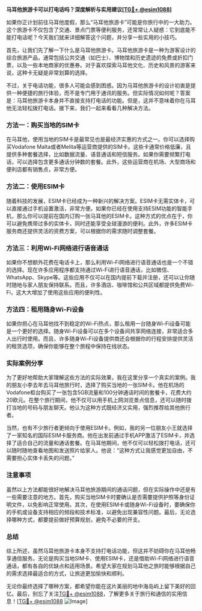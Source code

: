 **马耳他旅游卡可以打电话吗？深度解析与实用建议[[TG💪+ @esim1088](https://t.me/s/esim1088)]**

如果你正计划前往马耳他度假，那么“马耳他旅游卡”可能是你旅行中的一大助力。这个旅游卡不仅包含了交通、景点门票等便利服务，还常常让人疑惑：它到底能不能打电话呢？今天我们就来详细解答这个问题，并分享一些实用的小技巧。

首先，让我们先了解一下什么是马耳他旅游卡。马耳他旅游卡是一种为游客设计的综合旅游产品，通常包括公共交通（如巴士）、博物馆和历史遗迹的免费或折扣门票，以及一些本地商家的优惠券。对于喜欢探索马耳他文化、历史和风景的游客来说，这种卡无疑是非常划算的选择。

不过，关于电话功能，很多人可能会感到困惑。因为马耳他旅游卡的设计初衷是提供一种便捷的旅行体验，而不是专门用于通讯的服务。但实际情况如何呢？答案是：马耳他旅游卡本身并不直接支持打电话的功能。但是，这并不意味着你在马耳他无法轻松拨打电话。接下来，我们一起来看看几种解决方法。

### 方法一：购买当地的SIM卡

在马耳他，使用当地的SIM卡是最常见也是最经济实惠的方式之一。你可以选择购买Vodafone Malta或者Melita等运营商提供的SIM卡。这些卡通常价格低廉，且提供多种套餐选择，比如数据流量、语音通话和短信服务。如果你需要频繁打电话，可以选择包含更多通话分钟数的套餐。此外，这些运营商在机场、大型商场和便利店都有销售点，非常方便。

### 方法二：使用ESIM卡

随着科技的发展，ESIM卡已经成为一种新兴的解决方案。ESIM卡无需实体卡，可以直接通过手机设置激活，非常方便。如果你已经在使用支持ESIM功能的智能手机，那么你可以提前在国内订购一张马耳他的ESIM卡。这种方式的优点在于，你可以避免携带过多的实体卡，同时还能享受全球漫游的便利。此外，许多ESIM卡服务商还提供灵活的资费方案，可以根据你的需求随时调整套餐。

### 方法三：利用Wi-Fi网络进行语音通话

如果你不想额外花费在电话卡上，那么利用Wi-Fi网络进行语音通话也是一个不错的选择。现在许多应用程序都支持通过Wi-Fi进行语音通话，比如微信、WhatsApp、Skype等。这些应用不仅可以在国内提前下载并注册，还可以让你随时随地与家人朋友保持联系。而且，许多酒店、咖啡馆和公共区域都提供免费Wi-Fi，这大大增加了使用这些应用的便利性。

### 方法四：租用随身Wi-Fi设备

如果你担心在马耳他找不到稳定的Wi-Fi热点，那么租用一台随身Wi-Fi设备可能是一个更好的选择。随身Wi-Fi设备可以在多个设备间共享网络连接，非常适合多人出行时使用。而且，许多随身Wi-Fi设备提供商还会根据你的行程安排提供灵活的租赁选项，确保你能够在整个旅程中保持在线状态。

### 实际案例分享

为了更好地帮助大家理解这些方法的实际效果，我在这里分享一个真实的案例。我的朋友小李去年去马耳他旅行时，选择了购买当地的一张SIM卡。他在机场的Vodafone柜台购买了一张包含5GB流量和100分钟通话时间的套餐卡，花费大约20欧元。在整个旅行期间，他不仅可以用手机上网浏览景点信息，还可以随时拨打当地的号码与朋友聊天。他认为这种方式既经济又实用，强烈推荐给其他旅行者。

当然，也有不少旅行者更倾向于使用ESIM卡。例如，我的另一位朋友小王就选择了一家知名的国际ESIM卡服务商。他在出发前通过手机APP激活了ESIM卡，并选择了适合自己的流量和通话套餐。在马耳他期间，他不仅可以轻松拨打电话，还可以随时随地查看地图和发送照片给家人。他说：“这种方式让我感觉更加自由，不需要担心实体卡丢失的问题。”

### 注意事项

虽然以上方法都能很好地解决马耳他旅游期间的通话问题，但在实际操作中还是有一些需要注意的地方。首先，购买当地SIM卡时要确认是否需要提供护照等身份证明文件，以免影响正常使用。其次，在使用ESIM卡或随身Wi-Fi设备时，要确保你的手机或设备支持相应的频段和技术标准，以避免出现兼容性问题。最后，无论选择哪种方式，都要提前做好预算规划，避免不必要的开支。

### 总结

综上所述，虽然马耳他旅游卡本身不支持打电话功能，但这并不妨碍你在马耳他畅享通信服务。无论是购买当地SIM卡、使用ESIM卡，还是借助Wi-Fi网络进行语音通话，都有各自的优缺点和适用场景。希望大家在规划马耳他之旅时能够根据自己的需求选择最适合的方式，让旅途更加愉快和顺利。

无论你最终选择了哪种方案，都希望你能在这片美丽的地中海岛屿上留下美好的回忆。最后，别忘了关注[TG💪+ @esim1088](https://t.me/s/esim1088)，了解更多关于旅行和通信的实用信息！[[TG💪+ @esim1088](https://t.me/s/esim1088) ![Image](https://i.postimg.cc/4NQfJmqS/Snipaste-2025-05-13-00-14-12.png)]